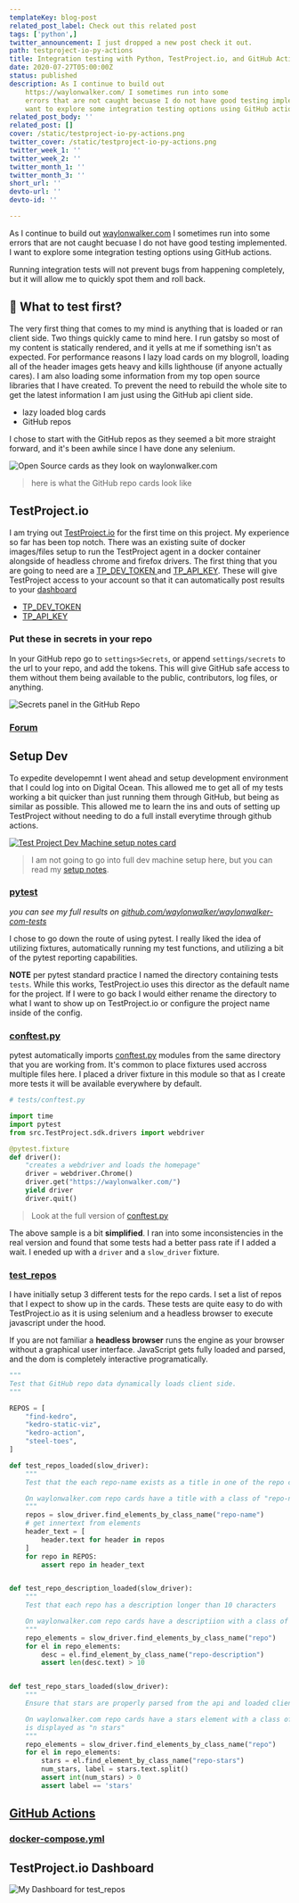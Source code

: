 ```yaml
---
templateKey: blog-post
related_post_label: Check out this related post
tags: ['python',]
twitter_announcement: I just dropped a new post check it out.
path: testproject-io-py-actions
title: Integration testing with Python, TestProject.io, and GitHub Actions
date: 2020-07-27T05:00:00Z
status: published
description: As I continue to build out
    https://waylonwalker.com/ I sometimes run into some
    errors that are not caught becuase I do not have good testing implemented. I
    want to explore some integration testing options using GitHub actions.
related_post_body: ''
related_post: []
cover: /static/testproject-io-py-actions.png
twitter_cover: /static/testproject-io-py-actions.png
twitter_week_1: ''
twitter_week_2: ''
twitter_month_1: ''
twitter_month_3: ''
short_url: ''
devto-url: ''
devto-id: ''

---
```

As I continue to build out [waylonwalker.com](https://waylonwalker.com/) I sometimes run into some errors that are not caught becuase I do not have good testing implemented.  I want to explore some integration testing options using GitHub actions.

Running integration tests will not prevent bugs from happening completely, but it will allow me to quickly spot them and roll back.


## 🤔 What to test first?

The very first thing that comes to my mind is anything that is loaded or ran client side.  Two things quickly came to mind here.  I run gatsby so most of my content is statically rendered, and it yells at me if something isn't as expected.  For performance reasons I lazy load cards on my blogroll, loading all of the header images gets heavy and kills lighthouse (if anyone actually cares). I am also loading some information from my top open source libraries that I have created.  To prevent the need to rebuild the whole site to get the latest information I am just using the GitHub api client side.

* lazy loaded blog cards
* GitHub repos

I chose to start with the GitHub repos as they seemed a bit more straight forward, and it's been awhile since I have done any selenium.

![Open Source cards as they look on waylonwalker.com](https://waylonwalker.com/open-source-cards.png)
> here is what the GitHub repo cards look like

## TestProject.io

I am trying out [TestProject.io](https://TestProject.io) for the first time on this project.  My experience so far has been top notch.  There was an existing suite of docker images/files setup to run the TestProject agent in a docker container alongside of headless chrome and firefox drivers.  The first thing that you are going to need are a [TP\_DEV\_TOKEN ](https://app.TestProject.io/#/integrations/sdk) and [TP\_API\_KEY](https://app.TestProject.io/#/integrations/api).  These will give TestProject access to your account so that it can automatically post results to your [dashboard](https://app.TestProject.io/#/reports)

* [TP\_DEV\_TOKEN ](https://app.TestProject.io/#/integrations/sdk)
* [TP\_API\_KEY](https://app.TestProject.io/#/integrations/api)

### Put these in secrets in your repo

In your GitHub repo go to `settings>Secrets`, or append `settings/secrets` to the url to your repo, and add the tokens.  This will give GitHub safe access to them without them being available to the public, contributors, log files, or anything.

![Secrets panel in the GitHub Repo](https://waylonwalker.com/test-waylonwalker-com-secrets.png)

### [Forum](https://forum.TestProject.io/t/install-agent-inside-github-actions/2334/3)

## Setup Dev

To expedite developemnt I went ahead and setup development environment that I could log into on Digital Ocean.  This allowed me to get all of my tests working a bit quicker than just running them through GitHub, but being as similar as possible.  This allowed me to learn the ins and outs of setting up TestProject without needing to do a full install everytime through github actions.

[![Test Project Dev Machine setup notes card](https://waylonwalker.com/new-machine-tpio.png)](https://waylonwalker.com/notes/new-machine-tpio)
> I am not going to go into full dev machine setup here, but you can read my [setup notes](https://waylonwalker.com/notes/new-machine-tpio).

### [pytest](https://github.com/WaylonWalker/waylonwalker-com-tests/tree/master/tests)
_you can see my full results on [github.com/waylonwalker/waylonwalker-com-tests](https://github.com/waylonwalker/waylonwalker-com-tests/tree/master/tests)_

I chose to go down the route of using pytest.  I really liked the idea of utilizing fixtures, automatically running my test functions, and utilizing a bit of the pytest reporting capabilities.

**NOTE** per pytest standard practice I named the directory containing tests `tests`.  While this works, TestProject.io uses this director as the default name for the project.  If I were to go back I would either rename the directory to what I want to show up on TestProject.io or configure the project name inside of the config.

### [conftest.py](https://github.com/WaylonWalker/waylonwalker-com-tests/blob/master/tests/conftest.py)

pytest automatically imports [conftest.py](https://github.com/WaylonWalker/waylonwalker-com-tests/blob/master/tests/conftest.py) modules from the same directory that you are working from.  It's common to place fixtures used accross multiple files here.  I placed a driver fixture in this module so that as I create more tests it will be available everywhere by default.

``` python
# tests/conftest.py

import time
import pytest
from src.TestProject.sdk.drivers import webdriver

@pytest.fixture
def driver():
    "creates a webdriver and loads the homepage"
    driver = webdriver.Chrome()
    driver.get("https://waylonwalker.com/")
    yield driver
    driver.quit()
```
> Look at the full version of [conftest.py](https://github.com/WaylonWalker/waylonwalker-com-tests/blob/master/tests/conftest.py)

The above sample is a bit **simplified**.  I ran into some inconsistencies in the real version and found that some tests had a better pass rate if I added a wait.  I eneded up with a `driver` and a `slow_driver` fixture.

### [test_repos](https://github.com/WaylonWalker/waylonwalker-com-tests/blob/master/tests/test_repos.py)


I have initially setup 3 different tests for the repo cards.  I set a list of repos that I expect to show up in the cards.  These tests are quite easy to do with TestProject.io as it is using selenium and a headless browser to execute javascript under the hood.

If you are not familiar a **headless browser** runs the engine as your browser without a graphical user interface.  JavaScript gets fully loaded and parsed, and the dom is completely interactive programatically.

``` python
"""
Test that GitHub repo data dynamically loads client side.
"""

REPOS = [
    "find-kedro",
    "kedro-static-viz",
    "kedro-action",
    "steel-toes",
]

def test_repos_loaded(slow_driver):
    """
    Test that the each repo-name exists as a title in one of the repo cards.

    On waylonwalker.com repo cards have a title with a class of "repo-name"
    """
    repos = slow_driver.find_elements_by_class_name("repo-name")
    # get innertext from elements
    header_text = [
        header.text for header in repos
    ]
    for repo in REPOS:
        assert repo in header_text


def test_repo_description_loaded(slow_driver):
    """
    Test that each repo has a description longer than 10 characters

    On waylonwalker.com repo cards have a descriptiion with a class of "repo-description"
    """
    repo_elements = slow_driver.find_elements_by_class_name("repo")
    for el in repo_elements:
        desc = el.find_element_by_class_name("repo-description")
        assert len(desc.text) > 10


def test_repo_stars_loaded(slow_driver):
    """
    Ensure that stars are properly parsed from the api and loaded client side

    On waylonwalker.com repo cards have a stars element with a class of "repo-stars" and
    is displayed as "n stars"
    """
    repo_elements = slow_driver.find_elements_by_class_name("repo")
    for el in repo_elements:
        stars = el.find_element_by_class_name("repo-stars")
        num_stars, label = stars.text.split()
        assert int(num_stars) > 0
        assert label == 'stars'
```
## [GitHub Actions](https://github.com/WaylonWalker/waylonwalker-com-tests/blob/master/.github/workflows/test-waylonwalker-com.yml)



### [docker-compose.yml](https://github.com/WaylonWalker/waylonwalker-com-tests/blob/master/.github/ci/docker-compose.yml)


## TestProject.io Dashboard

![My Dashboard for test_repos](https://waylonwalker.com/tpio-test-repos.png)
